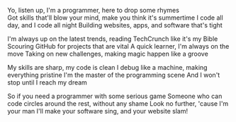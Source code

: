 Yo, listen up, I'm a programmer, here to drop some rhymes <br>
Got skills that'll blow your mind, make you think it's summertime
I code all day, and I code all night
Building websites, apps, and software that's tight

I'm always up on the latest trends, reading TechCrunch like it's my Bible
Scouring GitHub for projects that are vital
A quick learner, I'm always on the move
Taking on new challenges, making magic happen like a groove

My skills are sharp, my code is clean
I debug like a machine, making everything pristine
I'm the master of the programming scene
And I won't stop until I reach my dream

So if you need a programmer with some serious game
Someone who can code circles around the rest, without any shame
Look no further, 'cause I'm your man
I'll make your software sing, and your website slam!


